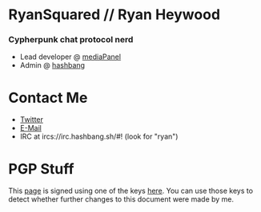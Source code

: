 # RyanSquared // Ryan Heywood
### Cypherpunk chat protocol nerd

- Lead developer @ [mediaPanel](https://github.com/mediapanel)
- Admin @ [hashbang](https://github.com/hashbang)

# Contact Me

- [Twitter](https://twitter.com/IAmRyanSquared)
- [E-Mail](mailto:ryan@hashbang.sh)
- IRC at ircs://irc.hashbang.sh/#! (look for "ryan")

# PGP Stuff

This [page](https://github.com/RyanSquared/RyanSquared/blob/master/README.md)
is signed using one of the keys
[here](https://github.com/RyanSquared/RyanSquared/blob/master/pgp-keys.asc).
You can use those keys to detect whether further changes to this document were
made by me.
